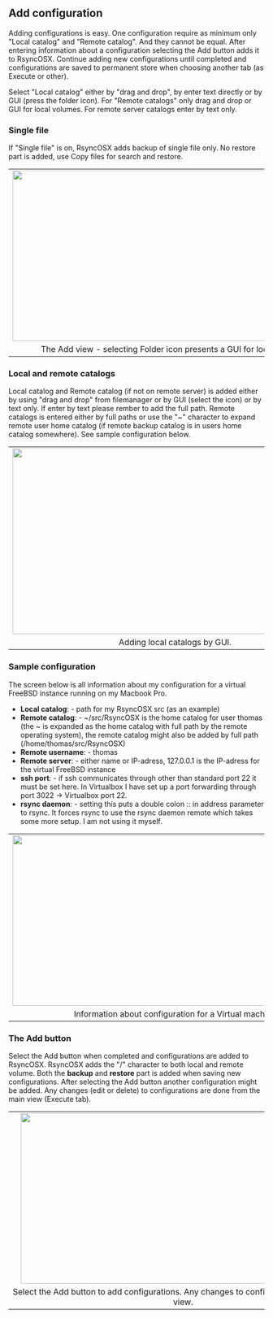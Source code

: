 <h2>Add configuration</h2>

Adding configurations is easy. One configuration require as minimum only "Local catalog" and "Remote catalog". And they cannot be equal. After entering information about a configuration selecting the Add button adds it to RsyncOSX. Continue adding new configurations until completed and configurations are saved to permanent store when choosing another tab (as Execute or other).

Select "Local catalog" either by "drag and drop", by enter text directly or by GUI (press the folder icon).  For "Remote catalogs" only drag and drop or GUI for local volumes. For remote server catalogs enter by text only.

<h3>Single file</h3>

If "Single file" is on, RsyncOSX adds backup of single file only. No restore part is added, use Copy files for search and restore.

<table align="center" cellpadding="0" cellspacing="0" class="tr-caption-container" style="margin-left: auto; margin-right: auto; text-align: center;">
<tbody>
<tr><td style="text-align: center;"><img border="0" height="336" src="https://1.bp.blogspot.com/-0qO_rSeuBKA/WAmhh79NoVI/AAAAAAAAL5E/eIDabOVSaWUSDf7GnvcgB79fdNpNNksZwCLcB/s640/Screen%2BShot%2B2016-10-20%2Bat%2B08.52.01.png" style="margin-left: auto; margin-right: auto;" width="640" /></td></tr>
<tr><td class="tr-caption" style="text-align: center;">The Add view - selecting Folder icon presents a GUI for local catalogs</td></tr>
</tbody>
</table>


<h3>Local and remote catalogs</h3>

Local catalog and Remote catalog (if not on remote server) is added either by using "drag and drop" from filemanager or by GUI (select the icon) or by text only. If enter by text please rember to add the full path. Remote catalogs is entered either by full paths or use the "~" character to expand remote user home catalog (if remote backup catalog is in users home catalog somewhere). See sample configuration below.

<table align="center" cellpadding="0" cellspacing="0" class="tr-caption-container" style="margin-left: auto; margin-right: auto; text-align: center;">
<tbody>
<tr><td style="text-align: center;">
<a href="https://3.bp.blogspot.com/-c2w2h5xX9ag/WAmhh0ImdxI/AAAAAAAAL5I/oMN2h-FxbQU6cQbQVj3O4VERrnnpfqeLgCLcB/s1600/Screen%2BShot%2B2016-10-20%2Bat%2B08.52.31.png" imageanchor="1" style="margin-left: auto; margin-right: auto;"><img border="0" height="366" src="https://3.bp.blogspot.com/-c2w2h5xX9ag/WAmhh0ImdxI/AAAAAAAAL5I/oMN2h-FxbQU6cQbQVj3O4VERrnnpfqeLgCLcB/s640/Screen%2BShot%2B2016-10-20%2Bat%2B08.52.31.png" width="640" /></a>
</td></tr>
<tr><td class="tr-caption" style="text-align: center;">Adding local catalogs by GUI.</td></tr>
</tbody>
</table>

<h3>Sample configuration</h3>

The screen below is all information about my configuration for a virtual FreeBSD instance running on my Macbook Pro.
<ul>
<li><b>Local catalog</b>: - path for my RsyncOSX src (as an example)</li>
<li><b>Remote catalog</b>: - ~/src/RsyncOSX is the home catalog for user thomas (the ~ is expanded as the home catalog with full path by the remote operating system), the remote catalog might also be added by full path (/home/thomas/src/RsyncOSX)</li>
<li><b>Remote username</b>: - thomas</li>
<li><b>Remote server</b>: - either name or IP-adress, 127.0.0.1 is the IP-adress for the virtual FreeBSD instance</li>
<li><b>ssh port</b>: - if ssh communicates through other than standard port 22 it must be set here. In Virtualbox I have set up a port forwarding through port 3022 -&gt; Virtualbox port 22.</li>
<li><b>rsync daemon</b>: - setting this puts a double colon :: in address parameter to rsync. It forces rsync to use the rsync daemon remote which takes some more setup. I am not using it myself.</li>
</ul>
<table align="center" cellpadding="0" cellspacing="0" class="tr-caption-container" style="margin-left: auto; margin-right: auto; text-align: center;">
<tbody>
<tr><td style="text-align: center;">
<a href="https://2.bp.blogspot.com/-gi2FYh-_LBY/WAmhiEf5ZrI/AAAAAAAAL5M/q592yuxR-QIxu9c2ES9RctnCHQClwlowgCLcB/s1600/Screen%2BShot%2B2016-10-20%2Bat%2B09.16.23.png" imageanchor="1" style="margin-left: auto; margin-right: auto;"><img border="0" height="336" src="https://2.bp.blogspot.com/-gi2FYh-_LBY/WAmhiEf5ZrI/AAAAAAAAL5M/q592yuxR-QIxu9c2ES9RctnCHQClwlowgCLcB/s640/Screen%2BShot%2B2016-10-20%2Bat%2B09.16.23.png" width="640" /></a></td></tr>
<tr><td class="tr-caption" style="text-align: center;">Information about configuration for a Virtual machine</td></tr>
</tbody>
</table>

<h3>The Add button</h3>

Select the Add button when completed and configurations are added to RsyncOSX.  RsyncOSX adds the "/" character to both local and remote volume. Both the <b>backup</b> and <b>restore</b> part is added when saving new configurations. After selecting the Add button another configuration might be added. Any changes (edit or delete) to configurations are done from the main view (Execute tab).

<table align="center" cellpadding="0" cellspacing="0" class="tr-caption-container" style="margin-left: auto; margin-right: auto; text-align: center;">
<tbody>
<tr><td style="text-align: center;">
<a href="https://4.bp.blogspot.com/-EeBIBxlJE0s/WAmhiWeeGDI/AAAAAAAAL5Q/__WJIgbs2bYVcqqLby79vgC4niFvkGy2gCLcB/s1600/Screen%2BShot%2B2016-10-20%2Bat%2B09.16.46.png" imageanchor="1" style="margin-left: 1em; margin-right: 1em;"><img border="0" height="336" src="https://4.bp.blogspot.com/-EeBIBxlJE0s/WAmhiWeeGDI/AAAAAAAAL5Q/__WJIgbs2bYVcqqLby79vgC4niFvkGy2gCLcB/s640/Screen%2BShot%2B2016-10-20%2Bat%2B09.16.46.png" width="640" /></a></td></tr>
<tr><td class="tr-caption" style="text-align: center;">Select the Add button to add configurations. Any changes to configurations from Execute view.</td></tr>
</tbody>
</table>


